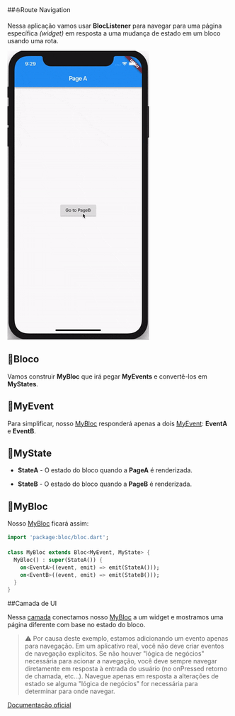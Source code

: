 ##:boat:Route Navigation 

Nessa aplicação vamos usar **BlocListener** para navegar para uma página específica *(widget)* em resposta a uma mudança de estado em um bloco usando uma rota.

![aplicação](/1.navigation/route_navigation/assets/navigation_routes.gif)

## :pushpin:Bloco
Vamos construir **MyBloc** que irá pegar **MyEvents** e convertê-los em **MyStates**.

## :pushpin:MyEvent
Para simplificar, nosso [MyBloc](lib/bloc/my_bloc.dart) responderá apenas a dois [MyEvent](lib/bloc/my_event.dart): **EventA** e **EventB**.

## :pushpin:MyState

* **StateA** - O estado do bloco quando a **PageA** é renderizada.

* **StateB** - O estado do bloco quando a **PageB** é renderizada.

## :pushpin:MyBloc

Nosso [MyBloc](lib/bloc/my_bloc.dart) ficará assim:

```dart 
import 'package:bloc/bloc.dart';

class MyBloc extends Bloc<MyEvent, MyState> {
  MyBloc() : super(StateA()) {
    on<EventA>((event, emit) => emit(StateA()));
    on<EventB>((event, emit) => emit(StateB()));
  }
}
```
##Camada de UI

Nessa [camada](lib/main.dart) conectamos nosso [MyBloc](lib/bloc/my_bloc.dart) a um widget e mostramos uma página diferente com base no estado do bloco.


 > :warning: Por causa deste exemplo, estamos adicionando um evento apenas para navegação. Em um aplicativo real, você não deve criar eventos de navegação explícitos. Se não houver "lógica de negócios" necessária para acionar a navegação, você deve sempre navegar diretamente em resposta à entrada do usuário (no onPressed retorno de chamada, etc...). Navegue apenas em resposta a alterações de estado se alguma "lógica de negócios" for necessária para determinar para onde navegar.

[Documentação oficial](https://bloclibrary.dev/#/recipesflutternavigation?id=route-navigation)